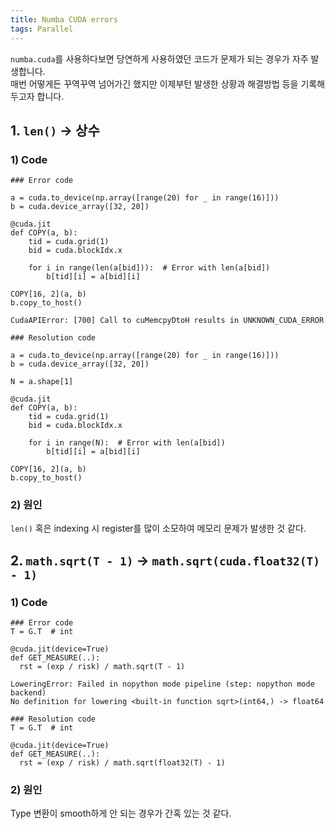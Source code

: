 ```yaml
---
title: Numba CUDA errors
tags: Parallel
---
```


<!--more-->

`numba.cuda`를 사용하다보면 당연하게 사용하였던 코드가 문제가 되는 경우가 자주 발생합니다.  
매번 어떻게든 꾸역꾸역 넘어가긴 했지만 이제부턴 발생한 상황과 해결방법 등을 기록해두고자 합니다.  


## 1. `len()` → 상수
### 1) Code
```
### Error code

a = cuda.to_device(np.array([range(20) for _ in range(16)]))
b = cuda.device_array([32, 20])

@cuda.jit
def COPY(a, b):
    tid = cuda.grid(1)
    bid = cuda.blockIdx.x
    
    for i in range(len(a[bid])):  # Error with len(a[bid])
        b[tid][i] = a[bid][i]

COPY[16, 2](a, b)
b.copy_to_host()
```
```
CudaAPIError: [700] Call to cuMemcpyDtoH results in UNKNOWN_CUDA_ERROR
```

```
### Resolution code

a = cuda.to_device(np.array([range(20) for _ in range(16)]))
b = cuda.device_array([32, 20])

N = a.shape[1]

@cuda.jit
def COPY(a, b):
    tid = cuda.grid(1)
    bid = cuda.blockIdx.x
    
    for i in range(N):  # Error with len(a[bid])
        b[tid][i] = a[bid][i]

COPY[16, 2](a, b)
b.copy_to_host()
```

### 2) 원인
`len()` 혹은 indexing 시 register를 많이 소모하여 메모리 문제가 발생한 것 같다.



## 2. `math.sqrt(T - 1)` → `math.sqrt(cuda.float32(T) - 1)`
### 1) Code
```
### Error code
T = G.T  # int

@cuda.jit(device=True)
def GET_MEASURE(..):
  rst = (exp / risk) / math.sqrt(T - 1)
```

```
LoweringError: Failed in nopython mode pipeline (step: nopython mode backend)
No definition for lowering <built-in function sqrt>(int64,) -> float64
```

```
### Resolution code
T = G.T  # int

@cuda.jit(device=True)
def GET_MEASURE(..):
  rst = (exp / risk) / math.sqrt(float32(T) - 1)
```



### 2) 원인
Type 변환이 smooth하게 안 되는 경우가 간혹 있는 것 같다.
